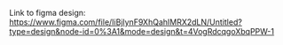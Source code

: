 Link to figma design: https://www.figma.com/file/IiBjlynF9XhQahIMRX2dLN/Untitled?type=design&node-id=0%3A1&mode=design&t=4VogRdcqgoXbqPPW-1
